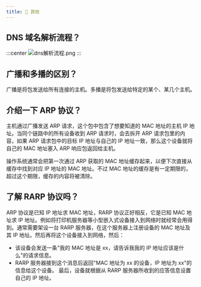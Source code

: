 ```yaml
---
title: 👕 其他
---
```


## DNS 域名解析流程？<Badge text="重点" type="error"/>

:::center
![dns解析流程.png](https://i.loli.net/2021/08/01/auYBznLxjq7s524.png)
:::

## 广播和多播的区别？

广播是将包发送给所有连接的主机。多播是将包发送给特定的某个、某几个主机。

## 介绍一下 ARP 协议？

主机通过广播发送 ARP 请求，这个包中包含了想要知道的 MAC 地址的主机 IP 地址。当同个链路中的所有设备收到 ARP 请求时，会去拆开 ARP 请求包里的内容，如果 ARP 请求包中的目标 IP 地址与自己的 IP 地址一致，那么这个设备就将自己的 MAC 地址塞入 ARP 响应包返回给主机。

操作系统通常会把第一次通过 ARP 获取的 MAC 地址缓存起来，以便下次直接从缓存中找到对应 IP 地址的 MAC 地址。不过 MAC 地址的缓存是有一定期限的，超过这个期限，缓存的内容将被清除。

## 了解 RARP 协议吗？

ARP 协议是已知 IP 地址求 MAC 地址，RARP 协议正好相反，它是已知 MAC 地址求 IP 地址。例如将打印机服务器等小型嵌入式设备接入到网络时就经常会用得到。通常需要架设一台 RARP 服务器，在这个服务器上注册设备的 MAC 地址及其 IP 地址。然后再将这个设备接入到网络，然后：

- 该设备会发送一条"我的 MAC 地址是 xx，请告诉我我的 IP 地址应该是什么"的请求信息。
- RARP 服务器接到这个消息后返回"MAC 地址为 xx 的设备，IP 地址为 xx"的信息给这个设备。
  最后，设备就根据从 RARP 服务器所收到的应答信息设置自己的 IP 地址。
